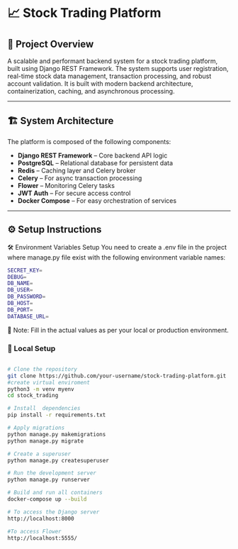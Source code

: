 # 📈 Stock Trading Platform 

## 🚀 Project Overview

A scalable and performant backend system for a stock trading platform, built using Django REST Framework.
The system supports user registration, real-time stock data management, transaction processing, and robust account validation.
It is built with modern backend architecture, containerization, caching, and asynchronous processing.

---


## 🏗️ System Architecture

The platform is composed of the following components:

- **Django REST Framework** – Core backend API logic
- **PostgreSQL** – Relational database for persistent data
- **Redis** – Caching layer and Celery broker
- **Celery** – For async transaction processing
- **Flower** – Monitoring Celery tasks
- **JWT Auth** – For secure access control
- **Docker Compose** – For easy orchestration of services



---

## ⚙️ Setup Instructions

🛠️ Environment Variables Setup
You need to create a .env file in the project where manage.py file exist with the following environment variable names:

```bash
SECRET_KEY=
DEBUG=
DB_NAME=
DB_USER=
DB_PASSWORD=
DB_HOST=
DB_PORT=
DATABASE_URL=
```
🔐 Note: Fill in the actual values as per your local or production environment.

### 📌 Local Setup

```bash

# Clone the repository
git clone https://github.com/your-username/stock-trading-platform.git
#create virtual enviroment
python3 -m venv myenv
cd stock_trading

# Install  dependencies
pip install -r requirements.txt

# Apply migrations
python manage.py makemigrations
python manage.py migrate

# Create a superuser
python manage.py createsuperuser

# Run the development server
python manage.py runserver

# Build and run all containers
docker-compose up --build

# To access the Django server
http://localhost:8000

#To access Flower 
http://localhost:5555/

```
